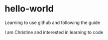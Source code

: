 # hello-world
Learning to use github and following the guide

I am Christine and interested in learning to code
